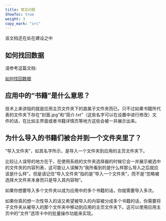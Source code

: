 ```yaml
---
title: 常见问题
ShowToc: true
weight: 3
copy_mark: "src"
---
```


该文档还在处在建设之中

## 如何找回数据

请参考这篇文档:

[如何找回数据](../how-to-recover-data)

## 应用中的“书籍”是什么意思？

技术上来讲指的就是应用主页文件夹下的直属子文件夹而已。只不过如果书籍所代表的文件夹下存在“封面.jpg”和“简介.txt”（这些名字可以在设置中进行修改）文件的话，在比如主界面或者书籍详情页等地方这些会被一并展示出来。

## 为什么导入的书籍们被合并到一个文件夹里了？

“导入文件夹”，如其名字所示，是导入一个文件夹到应用的主页文件夹下。

比较让人误导的地方在于，在使用系统的文件夹选择器的时候它会一并展示被选中的文件夹的内容列表，这可能让人误解为“我所看到的是什么样那么导入之后就应该是什么样”。但是请记住“导入文件夹”指的是“导入一个文件夹”，而不是“忽略被选择大文件夹本身而只是导入其内容物”。

如果你想要导入多个文件夹以成为应用中的多个书籍的话，你就需要导入多次。

如果你真的想一次性导入的话又希望被导入的内容被分成多个书籍的话，你需要将子文件夹从被导入的那个文件夹中移动到应用的主页文件夹下。这可以使用应用主页中的“文件”选项卡中的批量操作功能来实现。